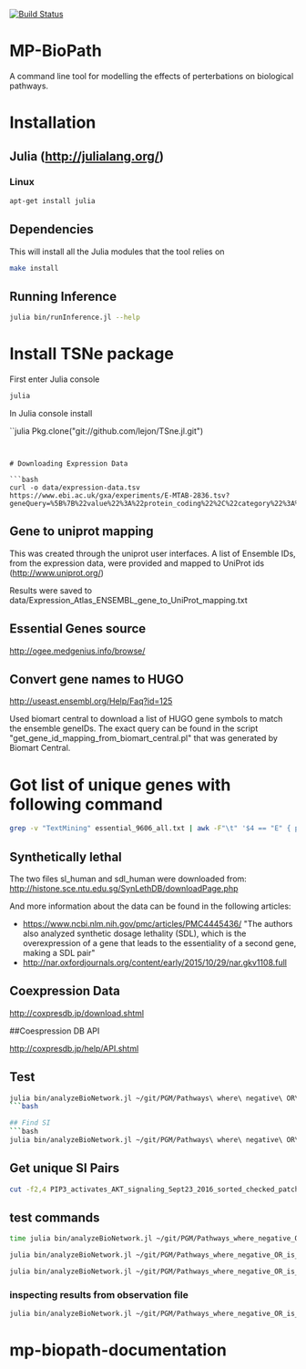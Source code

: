 [![Build Status](https://travis-ci.org/OICR/mp-biopath.svg?branch=develop)](https://travis-ci.org/OICR/mp-biopath)

# MP-BioPath 

A command line tool for modelling the effects of perterbations on biological pathways.

# Installation

## Julia (http://julialang.org/)

### Linux

```bash
apt-get install julia
```

## Dependencies 

This will install all the Julia modules that the tool relies on

```bash
make install
```

## Running Inference

```bash
julia bin/runInference.jl --help
```

# Install TSNe package

First enter Julia console

```bash
julia
```

In Julia console install

``julia
Pkg.clone("git://github.com/lejon/TSne.jl.git")
```


# Downloading Expression Data

```bash
curl -o data/expression-data.tsv https://www.ebi.ac.uk/gxa/experiments/E-MTAB-2836.tsv?geneQuery=%5B%7B%22value%22%3A%22protein_coding%22%2C%22category%22%3A%22gene_biotype%22%7D%5D
```

## Gene to uniprot mapping

This was created through the uniprot user interfaces. A list of Ensemble IDs, from the expression data, were provided and mapped to UniProt ids (http://www.uniprot.org/)

Results were saved to data/Expression_Atlas_ENSEMBL_gene_to_UniProt_mapping.txt


## Essential Genes source
http://ogee.medgenius.info/browse/

## Convert gene names to HUGO

http://useast.ensembl.org/Help/Faq?id=125

Used biomart central to download a list of HUGO gene symbols to match the ensemble geneIDs. The exact query can be found in the script "get_gene_id_mapping_from_biomart_central.pl" that was generated by Biomart Central.
 
# Got list of unique genes with following command

```bash
grep -v "TextMining" essential_9606_all.txt | awk -F"\t" '$4 == "E" { print $3 }' | sort | uniq > essential_9606_all_gene_ids.txt
```
## Synthetically lethal 

The two files sl_human and sdl_human were downloaded from: http://histone.sce.ntu.edu.sg/SynLethDB/downloadPage.php

And more information about the data can be found in the following articles:
- https://www.ncbi.nlm.nih.gov/pmc/articles/PMC4445436/ "The authors also analyzed synthetic dosage lethality (SDL), which is the overexpression of a gene that leads to the essentiality of a second gene, making a SDL pair"
- http://nar.oxfordjournals.org/content/early/2015/10/29/nar.gkv1108.full 

## Coexpression Data

http://coxpresdb.jp/download.shtml

##Coespression DB API

http://coxpresdb.jp/help/API.shtml

## Test 

```bash
julia bin/analyzeBioNetwork.jl ~/git/PGM/Pathways\ where\ negative\ OR\ is\ AND/PIP3_activates_AKT_signaling_Sept23_2016_sorted_checked_patched_1_NegativeORtoAND.txt ~/git/PGM/InputDataForTesting/Mock_Short_Input_Data_for_PIP3_Activates_AKT_Signaling_Text.txt --key-outputs
```bash

## Find SI
```bash
julia bin/analyzeBioNetwork.jl ~/git/PGM/Pathways\ where\ negative\ OR\ is\ AND/PIP3_activates_AKT_signaling_Sept23_2016_sorted_checked_patched_1_NegativeORtoAND.txt --find-si --key-outputs
```

## Get unique SI Pairs
```bash
cut -f2,4 PIP3_activates_AKT_signaling_Sept23_2016_sorted_checked_patched_1_NegativeORtoAND.txt.si | sort | uniq  > PIP3_activates_AKT_signaling_Sept23_2016_sorted_checked_patched_1_NegativeORtoAND.txt.si.uniq
```

## test commands

```bash
time julia bin/analyzeBioNetwork.jl ~/git/PGM/Pathways_where_negative_OR_is_AND/PIP3_activates_AKT_signaling_Sept23_2016_sorted_checked_patched_1_NegativeORtoAND.txt --find-si
```

```bash
julia bin/analyzeBioNetwork.jl ~/git/PGM/Pathways_where_negative_OR_is_AND/PIP3_activates_AKT_signaling_Sept23_2016_sorted_checked_patched_1_NegativeORtoAND.txt --analyze-known-si-list
```

```bash
julia bin/analyzeBioNetwork.jl ~/git/PGM/Pathways_where_negative_OR_is_AND/PIP3_activates_AKT_signaling_Sept23_2016_sorted_checked_patched_1_NegativeORtoAND.txt ~/git/PGM/InputDataForTesting/Mock_Short_Input_Data_for_PIP3_Activates_AKT_Signaling_Text.txt
```

### inspecting results from observation file
```bash
julia bin/analyzeBioNetwork.jl ~/git/PGM/Pathways_where_negative_OR_is_AND/PIP3_activates_AKT_signaling_Sept23_2016_sorted_checked_patched_1_NegativeORtoAND.txt ~/git/PGM/InputDataForTesting/Mock_Short_Input_Data_for_PIP3_Activates_AKT_Signaling_Text.txt <results-file> ~/git/PGM/Expected_results_for_mock_input_data/PIP3_activates_AKT_signaling_Expected_Results_for_Mock_input_Data.csv
```
# mp-biopath-documentation
